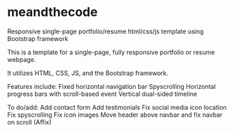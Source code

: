 # meandthecode
Responsive single-page portfolio/resume html/css/js template using Bootstrap framework

This is a template for a single-page, fully responsive portfolio or resume webpage.

It utilizes HTML, CSS, JS, and the Bootstrap framework.

Features include:
  Fixed horizontal navigation bar
  Spyscrolling
  Horizontal progress bars with scroll-based event
  Vertical dual-sided timeline

To do/add:
    Add contact form
    Add testimonials
    Fix social media icon location
    Fix spyscrolling
    Fix icon images
    Move header above navbar and fix navbar on scroll (Affix)
    
